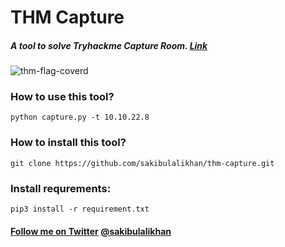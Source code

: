 # THM Capture
##### A tool to solve Tryhackme Capture Room. [Link](https://tryhackme.com/room/capture)

![thm-flag-coverd](https://github.com/sakibulalikhan/thm-capture/assets/75080608/c676f89f-1a7a-4944-8351-d785854d8300)

### How to use this tool?
```
python capture.py -t 10.10.22.8
```

### How to install this tool?
```
git clone https://github.com/sakibulalikhan/thm-capture.git
```

### Install requrements:
```
pip3 install -r requirement.txt
```


#### [Follow me on Twitter](https://twitter.com/sakibulalikhan) [@sakibulalikhan](https://twitter.com/sakibulalikhan)
